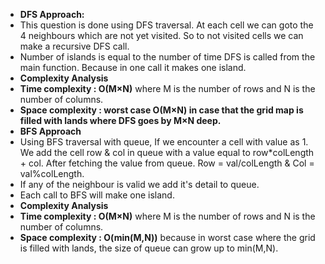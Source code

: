 * **DFS Approach:**
* This question is done using DFS traversal. At each cell we can goto the 4 neighbours which are not yet visited. So to not visited cells we can make a recursive DFS call.
* Number of islands is equal to the number of time DFS is called from the main function. Because in one call it makes one island.
​
* **Complexity Analysis**
​
* **Time complexity : O(M×N)** where M is the number of rows and N is the number of columns.
​
* **Space complexity : worst case O(M×N) in case that the grid map is filled with lands where DFS goes by M×N deep.**
​
* **BFS Approach**
* Using BFS traversal with queue, If we encounter a cell with value as 1. We add the cell row & col in queue with a value equal to row*colLength + col. After fetching the value from queue. Row = val/colLength & Col = val%colLength.
* If any of the neighbour is valid we add it's detail to queue.
* Each call to BFS will make one island.
​
* **Complexity Analysis**
​
* **Time complexity : O(M×N)** where M is the number of rows and N is the number of columns.
​
* **Space complexity : O(min(M,N))** because in worst case where the grid is filled with lands, the size of queue can grow up to min(M,N).